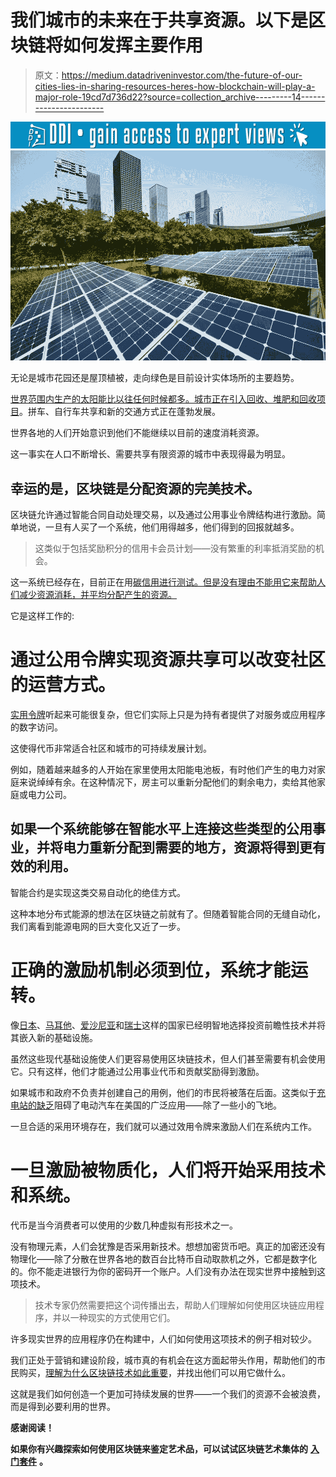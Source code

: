 # 我们城市的未来在于共享资源。以下是区块链将如何发挥主要作用

> 原文：<https://medium.datadriveninvestor.com/the-future-of-our-cities-lies-in-sharing-resources-heres-how-blockchain-will-play-a-major-role-19cd7d736d22?source=collection_archive---------14----------------------->

[![](img/8558d682536a7a5795650ac1e75403de.png)](http://www.track.datadriveninvestor.com/1B9E)![](img/4e3fa7d69458b82c9bbb398c4cae7a32.png)

无论是城市花园还是屋顶植被，走向绿色是目前设计实体场所的主要趋势。

[世界范围内生产的太阳能比以往任何时候都多。城市正在引入回收、堆肥和](https://e360.yale.edu/digest/the-world-added-nearly-30-percent-more-solar-energy-capacity-in-2017)[回收项目](https://www.npr.org/sections/health-shots/2018/07/20/630615148/replacing-vacant-lots-with-green-spaces-can-ease-depression-in-urban-communities)。拼车、自行车共享和新的交通方式正在蓬勃发展。

世界各地的人们开始意识到他们不能继续以目前的速度消耗资源。

这一事实在人口不断增长、需要共享有限资源的城市中表现得最为明显。

## 幸运的是，区块链是分配资源的完美技术。

区块链允许通过智能合同自动处理交易，以及通过公用事业令牌结构进行激励。简单地说，一旦有人买了一个系统，他们用得越多，他们得到的回报就越多。

> 这类似于包括奖励积分的信用卡会员计划——没有繁重的利率抵消奖励的机会。

这一系统已经存在，目前正在用[碳信用进行测试。但是没有理由不能用它来帮助人们减少资源消耗，并平均分配产生的资源。](https://www.coindesk.com/ibm-helping-build-carbon-credit-blockchain-token/)

它是这样工作的:

# **通过公用令牌实现资源共享可以改变社区的运营方式。**

[实用令牌](https://www.finma.ch/en/news/2018/02/20180216-mm-ico-wegleitung/)听起来可能很复杂，但它们实际上只是为持有者提供了对服务或应用程序的数字访问。

这使得代币非常适合社区和城市的可持续发展计划。

例如，随着越来越多的人开始在家里使用太阳能电池板，有时他们产生的电力对家庭来说绰绰有余。在这种情况下，房主可以重新分配他们的剩余电力，卖给其他家庭或电力公司。

## 如果一个系统能够在智能水平上连接这些类型的公用事业，并将电力重新分配到需要的地方，资源将得到更有效的利用。

智能合约是实现这类交易自动化的绝佳方式。

这种本地分布式能源的想法在区块链之前就有了。但随着智能合同的无缝自动化，我们离看到能源电网的巨大变化又近了一步。

# **正确的激励机制必须到位，系统才能运转。**

像[日本](https://www.forbes.com/sites/billybambrough/2018/06/27/japans-next-economic-boom-will-be-bitcoin-and-blockchain-fuelled/)、[马耳他](https://money.cnn.com/2018/07/18/technology/startups/malta-blockchain/index.html)、[爱沙尼亚](https://e-resident.gov.ee)和[瑞士](https://cointelegraph.com/news/switzerland-first-in-ranking-of-top-10-most-blockchain-friendly-countries-in-europe)这样的国家已经明智地选择投资前瞻性技术并将其嵌入新的基础设施。

虽然这些现代基础设施使人们更容易使用区块链技术，但人们甚至需要有机会使用它。只有这样，他们才能通过公用事业代币和贡献奖励得到激励。

如果城市和政府不负责并创建自己的用例，他们的市民将被落在后面。这类似于[充电站的缺乏](https://www.scientificamerican.com/article/electric-car-owners-struggle-to-find-a-charge/)阻碍了电动汽车在美国的广泛应用——除了一些小的飞地。

一旦合适的采用环境存在，我们就可以通过效用令牌来激励人们在系统内工作。

# 一旦激励被物质化，人们将开始采用技术和系统。

代币是当今消费者可以使用的少数几种虚拟有形技术之一。

没有物理元素，人们会犹豫是否采用新技术。想想加密货币吧。真正的加密还没有物理化——除了分散在世界各地的数百台比特币自动取款机之外，它都是数字化的。你不能走进银行为你的密码开一个账户。人们没有办法在现实世界中接触到这项技术。

> 技术专家仍然需要把这个词传播出去，帮助人们理解如何使用区块链应用程序，并以一种现实的方式使用它们。

许多现实世界的应用程序仍在构建中，人们如何使用这项技术的例子相对较少。

我们正处于营销和建设阶段，城市真的有机会在这方面起带头作用，帮助他们的市民购买，[理解为什么区块链技术如此重要](https://medium.com/ethereum-art-collective/why-its-important-for-artists-to-understand-emerging-technologies-6cbdc55271e4)，并找出他们可以用它做什么。

这就是我们如何创造一个更加可持续发展的世界——一个我们的资源不会被浪费，而是得到必要利用的世界。

**感谢阅读！**

**如果你有兴趣探索如何使用区块链来鉴定艺术品，可以试试区块链艺术集体的** [**入门套件**](https://blockchainartcollective.com/starterkit/) **。**